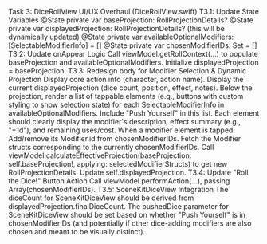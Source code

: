 Task 3: DiceRollView UI/UX Overhaul (DiceRollView.swift)
T3.1: Update State Variables
@State private var baseProjection: RollProjectionDetails?
@State private var displayedProjection: RollProjectionDetails? (this will be dynamically updated)
@State private var availableOptionalModifiers: [SelectableModifierInfo] = []
@State private var chosenModifierIDs: Set<UUID> = []
T3.2: Update onAppear Logic
Call viewModel.getRollContext(...) to populate baseProjection and availableOptionalModifiers.
Initialize displayedProjection = baseProjection.
T3.3: Redesign body for Modifier Selection & Dynamic Projection
Display core action info (character, action name).
Display the current displayedProjection (dice count, position, effect, notes).
Below the projection, render a list of tappable elements (e.g., buttons with custom styling to show selection state) for each SelectableModifierInfo in availableOptionalModifiers.
Include "Push Yourself" in this list.
Each element should clearly display the modifier's description, effect summary (e.g., "+1d"), and remaining uses/cost.
When a modifier element is tapped:
Add/remove its Modifier.id from chosenModifierIDs.
Fetch the Modifier structs corresponding to the currently chosenModifierIDs.
Call viewModel.calculateEffectiveProjection(baseProjection: self.baseProjection!, applying: selectedModifierStructs) to get new RollProjectionDetails.
Update self.displayedProjection.
T3.4: Update "Roll the Dice!" Button Action
Call viewModel.performAction(...), passing Array(chosenModifierIDs).
T3.5: SceneKitDiceView Integration
The diceCount for SceneKitDiceView should be derived from displayedProjection.finalDiceCount.
The pushedDice parameter for SceneKitDiceView should be set based on whether "Push Yourself" is in chosenModifierIDs (and potentially if other dice-adding modifiers are also chosen and meant to be visually distinct).